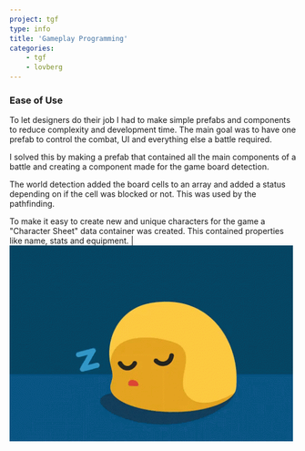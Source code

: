```yaml
---
project: tgf
type: info
title: 'Gameplay Programming'
categories: 
    - tgf
    - lovberg
---
```


### Ease of Use

To let designers do their job I had to make simple prefabs and components to reduce complexity and development time. The main goal was to have one prefab to control the combat, UI and everything else a battle required.

I solved this by making a prefab that contained all the main components of a battle and creating a component made for the game board detection.

The world detection added the board cells to an array and added a status depending on if the cell was blocked or not. This was used by the pathfinding.

To make it easy to create new and unique characters for the game a "Character Sheet" data container was created. This contained properties like name, stats and equipment. | ![Image of Character Sheet](/img/placeholder.gif)
